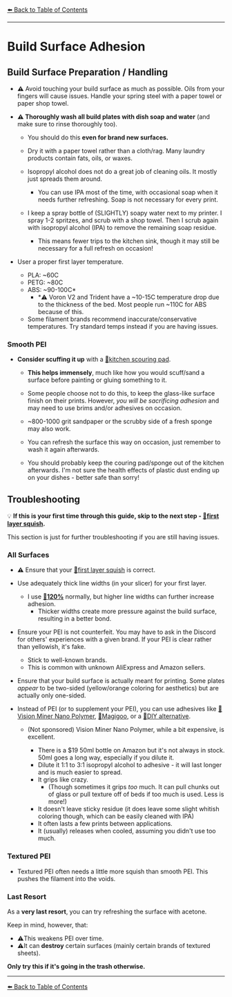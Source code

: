 [:arrow_left: Back to Table of Contents](/README.md)

---
# Build Surface Adhesion

## Build Surface Preparation / Handling
- **:warning:** Avoid touching your build surface as much as possible. Oils from your fingers will cause issues. Handle your spring steel with a paper towel or paper shop towel.

- **:warning: Thoroughly wash all build plates with dish soap and water** (and make sure to rinse thoroughly too).
    - You should do this **even for brand new surfaces.**

    - Dry it with a paper towel rather than a cloth/rag. Many laundry products contain fats, oils, or waxes.

    - Isopropyl alcohol does not do a great job of cleaning oils. It mostly just spreads them around.

        - You can use IPA most of the time, with occasional soap when it needs further refreshing. Soap is not necessary for every print. 

    - I keep a spray bottle of (SLIGHTLY) soapy water next to my printer. I spray 1-2 spritzes, and scrub with a shop towel. Then I scrub again with isopropyl alcohol (IPA) to remove the remaining soap residue. 
        - This means fewer trips to the kitchen sink, though it may still be necessary for a full refresh on occasion!

- User a proper first layer temperature.
    - PLA: ~60C
    - PETG: ~80C
    - ABS: ~90-100C*
        - *:warning: Voron V2 and Trident have a ~10-15C temperature drop due to the thickness of the bed. Most people run ~110C for ABS because of this.
    - Some filament brands recommend inaccurate/conservative temperatures. Try standard temps instead if you are having issues.

### Smooth PEI

- **Consider scuffing it up** with a [:page_facing_up:kitchen scouring pad](https://www.scotch-brite.com/3M/en_US/scotch-brite/tools/~/Scotch-Brite-Heavy-Duty-Scour-Pad/?N=4337+3294529207+3294631680&rt=rud).

    - **This helps immensely**, much like how you would scuff/sand a surface before painting or gluing something to it.

    - Some people choose not to do this, to keep the glass-like surface finish on their prints. However, *you will be sacrificing adhesion* and may need to use brims and/or adhesives on occasion.

    - ~800-1000 grit sandpaper or the scrubby side of a fresh sponge may also work.

    - You can refresh the surface this way on occasion, just remember to wash it again afterwards.

    - You should probably keep the couring pad/sponge out of the kitchen afterwards. I'm not sure the health effects of plastic dust ending up on your dishes - better safe than sorry!

## Troubleshooting
:bulb: **If this is your first time through this guide, skip to the next step - [:page_facing_up:first layer squish](/articles/first_layer_squish.md).**

This section is just for further troubleshooting if you are still having issues.
### All Surfaces


- **:warning:** Ensure that your [:page_facing_up:first layer squish](/articles/first_layer_squish.md) is correct.

- Use adequately thick line widths (in your slicer) for your first layer.
    - I use [:page_facing_up:**120%**](/articles/a_note_about_line_width.md) normally, but higher line widths can further increase adhesion. 
        - Thicker widths create more pressure against the build surface, resulting in a better bond.

- Ensure your PEI is not counterfeit. You may have to ask in the Discord for others' experiences with a given brand. If your PEI is clear rather than yellowish, it's fake.
    - Stick to well-known brands. 
    - This is common with unknown AliExpress and Amazon sellers.

- Ensure that your build surface is actually meant for printing. Some plates *appear* to be two-sided (yellow/orange coloring for aesthetics) but are actually only one-sided.

- Instead of PEI (or to supplement your PEI), you can use adhesives like [:page_facing_up:Vision Miner Nano Polymer](https://smile.amazon.com/dp/B09JQWFVY3/ref=twister_B09JRGDWFT), [:page_facing_up:Magigoo](https://www.amazon.com/Magigoo-Pen-All-One-Adhesive/dp/B01N2JGTWJ), or a [:page_facing_up:DIY alternative](https://discord.com/channels/460117602945990666/461133450636951552/975445247637217362).
    - (Not sponsored) Vision Miner Nano Polymer, while a bit expensive, is excellent.
    
        - There is a $19 50ml bottle on Amazon but it's not always in stock. 50ml goes a long way, especially if you dilute it.
        - Dilute it 1:1 to 3:1 isopropyl alcohol to adhesive - it will last longer and is much easier to spread.
        - It grips like crazy. 
            - (Though sometimes it grips *too* much. It can pull chunks out of glass or pull texture off of beds if too much is used. Less is more!)
        - It doesn't leave sticky residue (it does leave some slight whitish coloring though, which can be easily cleaned with IPA)
        - It often lasts a few prints between applications.
        - It (usually) releases when cooled, assuming you didn't use too much.

### Textured PEI

- Textured PEI often needs a little more squish than smooth PEI. This pushes the filament into the voids.

### Last Resort
As a **very last resort**, you can try refreshing the surface with acetone. 

Keep in mind, however, that:
 - :warning:This weakens PEI over time.
 - :warning:It can **destroy** certain surfaces (mainly certain brands of textured sheets). 
 
 **Only try this if it's going in the trash otherwise.**

---
 [:arrow_left: Back to Table of Contents](/README.md)
